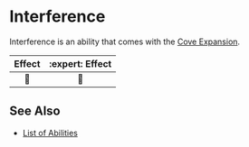 # Interference

Interference is an ability that comes with the [Cove Expansion](../content.md).

| Effect | :expert: Effect |
| :---: | :---: |
| 🚧 | 🚧 |


## See Also

- [List of Abilities](../abilities.md)
